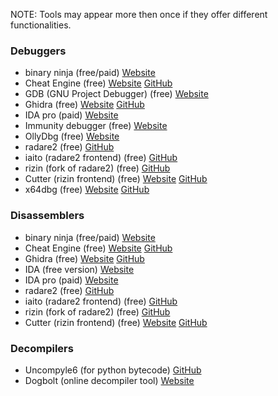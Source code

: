NOTE: Tools may appear more then once if they offer different functionalities.

### Debuggers
- binary ninja (free/paid) [Website](https://binary.ninja/)
- Cheat Engine (free) [Website](https://www.cheatengine.org/) [GitHub](https://github.com/cheat-engine/cheat-engine)
- GDB (GNU Project Debugger) (free) [Website](https://www.gnu.org/software/gdb/)
- Ghidra (free) [Website](https://ghidra-sre.org/) [GitHub](https://github.com/NationalSecurityAgency/ghidra)
- IDA pro (paid) [Website](https://hex-rays.com/ida-pro/)
- Immunity debugger (free) [Website](https://www.immunityinc.com/products/debugger/)
- OllyDbg (free) [Website](https://www.ollydbg.de/)
- radare2 (free) [GitHub](https://github.com/radareorg/radare2)
- iaito (radare2 frontend) (free) [GitHub](https://github.com/radareorg/iaito)
- rizin (fork of radare2) (free) [GitHub](https://github.com/rizinorg/rizin)
- Cutter (rizin frontend) (free) [Website](https://cutter.re) [GitHub](https://github.com/rizinorg/cutter)
- x64dbg (free) [Website](https://x64dbg.com/) [GitHub](https://github.com/x64dbg/x64dbg)


### Disassemblers
- binary ninja (free/paid) [Website](https://binary.ninja/)
- Cheat Engine (free) [Website](https://www.cheatengine.org/) [GitHub](https://github.com/cheat-engine/cheat-engine)
- Ghidra (free) [Website](https://ghidra-sre.org/) [GitHub](https://github.com/NationalSecurityAgency/ghidra)
- IDA (free version) [Website](https://hex-rays.com/ida-free/)
- IDA pro (paid) [Website](https://hex-rays.com/ida-pro/)
- radare2 (free) [GitHub](https://github.com/radareorg/radare2)
- iaito (radare2 frontend) (free) [GitHub](https://github.com/radareorg/iaito)
- rizin (fork of radare2) (free) [GitHub](https://github.com/rizinorg/rizin)
- Cutter (rizin frontend) (free) [Website](https://cutter.re) [GitHub](https://github.com/rizinorg/cutter)

### Decompilers
- Uncompyle6 (for python bytecode) [GitHub](https://github.com/rocky/python-uncompyle6)
- Dogbolt (online decompiler tool) [Website](https://dogbolt.org/)
